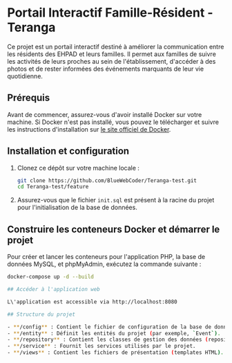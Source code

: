 # Portail Interactif Famille-Résident - Teranga

Ce projet est un portail interactif destiné à améliorer la communication entre les résidents des EHPAD et leurs familles. Il permet aux familles de suivre les activités de leurs proches au sein de l'établissement, d'accéder à des photos et de rester informées des événements marquants de leur vie quotidienne.

## Prérequis

Avant de commencer, assurez-vous d'avoir installé Docker sur votre machine. Si Docker n'est pas installé, vous pouvez le télécharger et suivre les instructions d'installation sur [le site officiel de Docker](https://www.docker.com/).

## Installation et configuration

1. Clonez ce dépôt sur votre machine locale :
   ```bash
   git clone https://github.com/BlueWebCoder/Teranga-test.git
   cd Teranga-test/feature


2. Assurez-vous que le fichier `init.sql` est présent à la racine du projet pour l'initialisation de la base de données.

## Construire les conteneurs Docker et démarrer le projet

Pour créer et lancer les conteneurs pour l'application PHP, la base de données MySQL, et phpMyAdmin, exécutez la commande suivante :

```bash
docker-compose up -d --build

## Accéder à l'application web

L\'application est accessible via http://localhost:8080

## Structure du projet

- **/config** : Contient le fichier de configuration de la base de données.
- **/entity** : Définit les entités du projet (par exemple, `Event`).
- **/repository** : Contient les classes de gestion des données (repositories).
- **/service** : Fournit les services utilisés par le projet.
- **/views** : Contient les fichiers de présentation (templates HTML).


